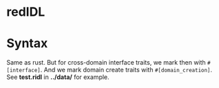 # redIDL

# Syntax
Same as rust. But for cross-domain interface traits, we mark then with `#[interface]`. And we 
mark domain create traits with `#[domain_creation]`. See __test.ridl__ in __../data/__ for example. 